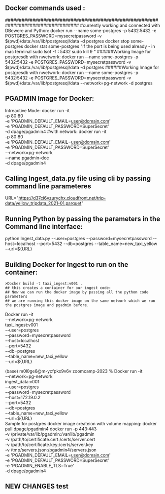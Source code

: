 
## Docker commands used :
###################################################################################
#currently working and connected with DBewere and Python:
docker run --name some-postgres -p 5432:5432 -e POSTGRES_PASSWORD=mysecretpassword -v $(pwd)/data:/var/lib/postgresql/data -d postgres
docker stop some-postgres
docker stat some-postgres
"if the port is being used already - in mac terminal
sudo lsof -1 : 5432<portnumber>
sudo kill 9 <PID>"
######Working Image for postgresdb with nwetwork:
docker run --name some-postgres -p 5432:5432 -e POSTGRES_PASSWORD=mysecretpassword -v $(pwd)/data:/var/lib/postgresql/data -d postgres
######Working Image for postgresdb with nwetwork:
docker run --name some-postgres -p 5432:5432 -e POSTGRES_PASSWORD=mysecretpassword -v $(pwd)/data:/var/lib/postgresql/data --network=pg-network -d postgres
## PGADMIN Image for Docker:
Intreactive Mode:
docker run -it \
    -p 80:80 \
    -e 'PGADMIN_DEFAULT_EMAIL=user@domain.com' \
    -e 'PGADMIN_DEFAULT_PASSWORD=SuperSecret' \
    -d dpage/pgadmin4
#with network:
docker run -it \
    -p 80:80 \
    -e 'PGADMIN_DEFAULT_EMAIL=user@domain.com' \
    -e 'PGADMIN_DEFAULT_PASSWORD=SuperSecret' \
    --network=pg-network \
    --name pgadmin-doc \
    -d dpage/pgadmin4

## Calling Ingest_data.py file using cli by passing command line parameteres
URL="https://d37ci6vzurychx.cloudfront.net/trip-data/yellow_tripdata_2021-01.parquet"
## Running Python by passing the parameters in the Command line interface:
python Ingest_data.py --user=postgres --password=mysecretpassword --host=localhost --port=5432 --db=postgres --table_name=new_taxi_yellow --url=${URL}
## Building Docker for Ingest to run on the container:
    >Docker build -t taxi_ingest:v001 .
    ## this creates a container for our ingest code:
    ## Now we can run the docker image by passing all the python code parameters
    ## we are running this docker image on the same network which we run the postgres image and pgadmin before.
Docker run -it \
    --network=pg-network \
     taxi_ingest:v001 \
      --user=postgres \
      --password=mysecretpassword \
      --host=localhost \
      --port=5432 \
      --db=postgres \
      --table_name=new_taxi_yellow \
      --url=${URL}
    
(base) m0l0ge6@m-ycfpkx9v6v zoomcamp-2023 % Docker run -it \
    --network=pg-network \
     ingest_data:v001 \
      --user=postgres \
      --password=mysecretpassword \
      --host=172.19.0.2 \
      --port=5432 \
      --db=postgres \
      --table_name=new_taxi_yellow \
      --url=${URL}   
Sample for postgres docker image createion with volume mapping:
docker pull dpage/pgadmin4
docker run -p 443:443 \
    -v /private/var/lib/pgadmin:/var/lib/pgadmin \
    -v /path/to/certificate.cert:/certs/server.cert \
    -v /path/to/certificate.key:/certs/server.key \
    -v /tmp/servers.json:/pgadmin4/servers.json \
    -e 'PGADMIN_DEFAULT_EMAIL=user@domain.com' \
    -e 'PGADMIN_DEFAULT_PASSWORD=SuperSecret' \
    -e 'PGADMIN_ENABLE_TLS=True' \
    -d dpage/pgadmin4

## NEW CHANGES test
